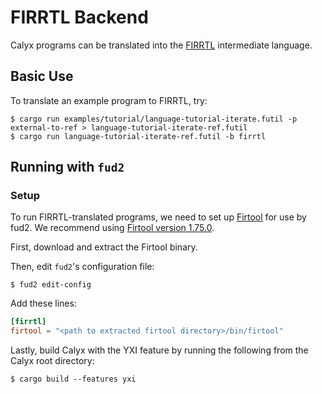 # FIRRTL Backend

Calyx programs can be translated into the [FIRRTL](https://bar.eecs.berkeley.edu/projects/firrtl.html) intermediate language. <!-- TODO: Link OSDA paper when it goes on arxiv -->

## Basic Use

To translate an example program to FIRRTL, try:

    $ cargo run examples/tutorial/language-tutorial-iterate.futil -p external-to-ref > language-tutorial-iterate-ref.futil
    $ cargo run language-tutorial-iterate-ref.futil -b firrtl

## Running with `fud2`



<!--
The FIRRTL backend is best run through [fud2][], which all of our examples will use.
-->

### Setup

To run FIRRTL-translated programs, we need to set up [Firtool](https://github.com/llvm/circt) for use by fud2. We recommend using [Firtool version 1.75.0](https://github.com/llvm/circt/releases/tag/firtool-1.75.0).

First, download and extract the Firtool binary.

Then, edit `fud2`'s configuration file:

    $ fud2 edit-config

Add these lines:

```toml
[firrtl]
firtool = "<path to extracted firtool directory>/bin/firtool"
```

[fud2]: ./fud2.md

Lastly, build Calyx with the YXI feature by running the following from the Calyx root directory:

    $ cargo build --features yxi

## 